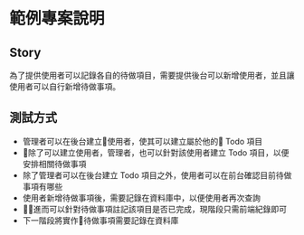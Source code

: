 # 範例專案說明

## Story

為了提供使用者可以記錄各自的待做項目，需要提供後台可以新增使用者，並且讓使用者可以自行新增待做事項。

## 測試方式

* 管理者可以在後台建立使用者，使其可以建立屬於他的 Todo 項目
* 除了可以建立使用者，管理者，也可以針對該使用者建立 Todo 項目，以便安排相關待做事項
* 除了管理者可以在後台建立 Todo 項目之外，使用者可以在前台確認目前待做事項有哪些
* 使用者新增待做事項後，需要記錄在資料庫中，以便使用者再次查詢
* 進而可以針對待做事項註記該項目是否已完成，現階段只需前端紀錄即可
* 下一階段將實作待做事項需要記錄在資料庫







